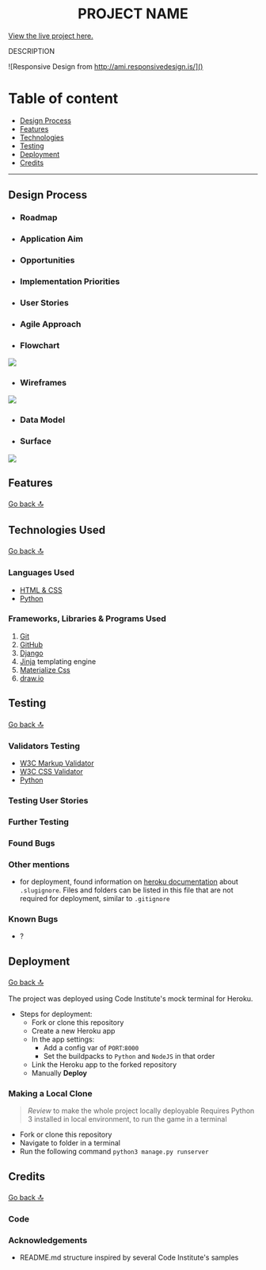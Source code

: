 <h1 align="center">PROJECT NAME</h1>

[View the live project here.]()

DESCRIPTION

![Responsive Design from http://ami.responsivedesign.is/]()

# Table of content

+ [Design Process](#design-process)
+ [Features](#features)
+ [Technologies](#technologies-used)
+ [Testing](#testing)
+ [Deployment](#deployment)
+ [Credits](#credits)

***

## Design Process

-   ### Roadmap

-   ### Application Aim

-   ### Opportunities

-   ### Implementation Priorities

-   ### User Stories

-   ### Agile Approach

-   ### Flowchart

![](readme/diagrams/)

-   ### Wireframes

![](readme/wireframes/)

-   ### Data Model

-   ### Surface 

![](readme/diagrams/)

## Features
<a href="#table-of-content">Go back <span style="font-size: 1.3em">🔝</span></a>

## Technologies Used
<a href="#table-of-content">Go back <span style="font-size: 1.3em">🔝</span></a>

### Languages Used
-   [HTML & CSS](https://www.w3.org/standards/webdesign/htmlcss)
-   [Python](https://en.wikipedia.org/wiki/Python_(programming_language))

### Frameworks, Libraries & Programs Used

1. [Git](https://git-scm.com/)
1. [GitHub](https://github.com/)
1. [Django](https://www.djangoproject.com/)
1. [Jinja](https://jinja.palletsprojects.com/en/3.0.x/intro/) templating engine
1. [Materialize Css](https://materializecss.com/)
1. [draw.io](https://www.diagrams.net/)

## Testing
<a href="#table-of-content">Go back <span style="font-size: 1.3em">🔝</span></a>

### Validators Testing
-   [W3C Markup Validator](https://jigsaw.w3.org/css-validator/#validate_by_input)
-   [W3C CSS Validator](https://jigsaw.w3.org/css-validator/#validate_by_input)
-   [Python](http://pep8online.com/)

### Testing User Stories

### Further Testing

### Found Bugs

### Other mentions

-   for deployment, found information on [heroku documentation](https://devcenter.heroku.com/articles/slug-compiler#ignoring-files-with-slugignore) about `.slugignore`. Files and folders can be listed in this file that are not required for deployment, similar to `.gitignore`

### Known Bugs

-   ?


## Deployment
<a href="#table-of-content">Go back <span style="font-size: 1.3em">🔝</span></a>

The project was deployed using Code Institute's mock terminal for Heroku.

-   Steps for deployment:
    -   Fork or clone this repository
    -   Create a new Heroku app
    -   In the app settings:
        -   Add a config var of `PORT`:`8000`
        -   Set the buildpacks to `Python` and `NodeJS` in that order
    -   Link the Heroku app to the forked repository
    -   Manually **Deploy**

### Making a Local Clone

> *Review* to make the whole project locally deployable
Requires Python 3 installed in local environment, to run the game in a terminal

-   Fork or clone this repository
-   Navigate to folder in a terminal
-   Run the following command `python3 manage.py runserver`

## Credits
<a href="#table-of-content">Go back <span style="font-size: 1.3em">🔝</span></a>

### Code

### Acknowledgements

-   README.md structure inspired by several Code Institute's samples